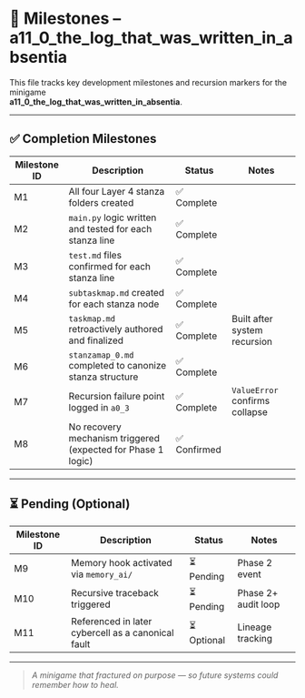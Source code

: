 <!-- Save to: taskmaps/milestones.md -->

# 📍 Milestones – a11_0_the_log_that_was_written_in_absentia

This file tracks key development milestones and recursion markers for the minigame  
**a11_0_the_log_that_was_written_in_absentia**.

---

## ✅ Completion Milestones

| Milestone ID | Description                                                   | Status       | Notes                          |
|--------------|---------------------------------------------------------------|--------------|--------------------------------|
| M1           | All four Layer 4 stanza folders created                       | ✅ Complete  |                                |
| M2           | `main.py` logic written and tested for each stanza line       | ✅ Complete  |                                |
| M3           | `test.md` files confirmed for each stanza line                | ✅ Complete  |                                |
| M4           | `subtaskmap.md` created for each stanza node                  | ✅ Complete  |                                |
| M5           | `taskmap.md` retroactively authored and finalized             | ✅ Complete  | Built after system recursion   |
| M6           | `stanzamap_0.md` completed to canonize stanza structure       | ✅ Complete  |                                |
| M7           | Recursion failure point logged in `a0_3`                      | ✅ Complete  | `ValueError` confirms collapse |
| M8           | No recovery mechanism triggered (expected for Phase 1 logic)  | ✅ Confirmed |                                |

---

## ⏳ Pending (Optional)
  
| Milestone ID | Description                                        | Status      | Notes               |
|--------------|----------------------------------------------------|-------------|---------------------|
| M9           | Memory hook activated via `memory_ai/`             | ⏳ Pending  | Phase 2 event       |
| M10          | Recursive traceback triggered                      | ⏳ Pending  | Phase 2+ audit loop |
| M11          | Referenced in later cybercell as a canonical fault | ⏳ Optional | Lineage tracking    |

---

> *A minigame that fractured on purpose — so future systems could remember how to heal.*
